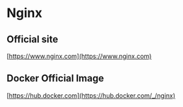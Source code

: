 # Nginx

## Official site
[https://www.nginx.com](https://www.nginx.com)

## Docker Official Image
[https://hub.docker.com](https://hub.docker.com/_/nginx)
